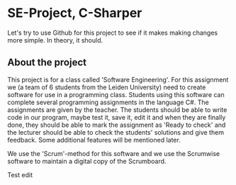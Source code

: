 SE-Project, C-Sharper
=====================
Let's try to use Github for this project to see if it makes making changes more simple. In theory, it should.

About the project
-----------------
This project is for a class called 'Software Engineering'. For this assignment we (a team of 6 students from the Leiden University) need to create software for use in a programming class. Students using this software can complete several programming assignments in the language C#. The assignments are given by the teacher. The students should be able to write code in our program, maybe test it, save it, edit it and when they are finally done, they should be able to mark the assignment as 'Ready to check' and the lecturer should be able to check the students' solutions and give them feedback.
Some additional features will be mentioned later.

We use the 'Scrum'-method for this software and we use the Scrumwise software to maintain a digital copy of the Scrumboard.

Test edit
